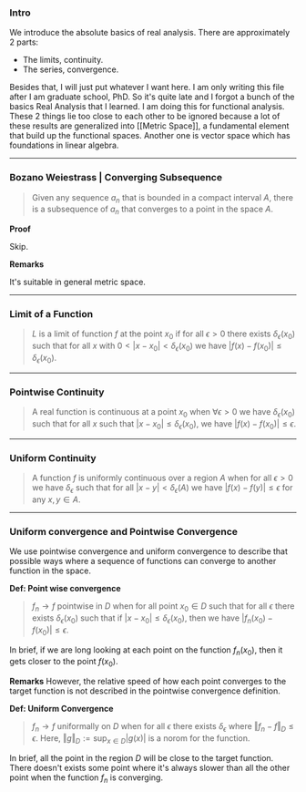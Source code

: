 ### **Intro**

We introduce the absolute basics of real analysis. There are approximately 2 parts: 
- The limits, continuity.
- The series, convergence. 

Besides that, I will just put whatever I want here. I am only writing this file after I am graduate school, PhD. So it's quite late and I forgot a bunch of the basics Real Analysis that I learned. I am doing this for functional analysis. These 2 things lie too close to each other to be ignored because a lot of these results are generalized into [[Metric Space]], a fundamental element that build up the functional spaces. Another one is vector space which has foundations in linear algebra. 

---
### **Bozano Weiestrass | Converging Subsequence**

> Given any sequence $a_n$ that is bounded in a compact interval $A$, there is a subsequence of $a_n$ that converges to a point in the space $A$. 

**Proof**

Skip. 

**Remarks**

It's suitable in general metric space. 

---
### **Limit of a Function**

> $L$ is a limit of function $f$ at the point $x_0$ if for all $\epsilon > 0$ there exists $\delta_\epsilon(x_0)$ such that for all $x$ with $0 < |x - x_0|< \delta_\epsilon(x_0)$ we have $|f(x) - f(x_0)| \le \delta_\epsilon(x_0)$. 


---
### **Pointwise Continuity**

> A real function is continuous at a point $x_0$ when $\forall \epsilon > 0$ we have $\delta_\epsilon(x_0)$ such that for all $x$ such that $|x - x_0|\le \delta_\epsilon(x_0)$, we have $|f(x) - f(x_0)| \le \epsilon$. 


---
### **Uniform Continuity**

> A function $f$ is uniformly continuous over a region $A$ when for all $\epsilon > 0$ we have $\delta_\epsilon$ such that for all $|x - y|< \delta_\epsilon(A)$ we have $|f(x) - f(y)| \le \epsilon$ for any $x, y\in A$. 

---
### **Uniform convergence and Pointwise Convergence**

We use pointwise convergence and uniform convergence to describe that possible ways where a sequence of functions can converge to another function in the space. 

**Def: Point wise convergence**
> $f_n \rightarrow f$ pointwise in $D$ when for all point $x_0\in D$ such that for all $\epsilon$ there exists $\delta_{\epsilon}(x_0)$ such that if $|x - x_0| \le \delta_\epsilon(x_0)$, then we have $|f_n(x_0) - f(x_0)| \le \epsilon$. 

In brief, if we are long looking at each point on the function $f_n(x_0)$, then it gets closer to the point $f(x_0)$. 

**Remarks**
However, the relative speed of how each point converges to the target function is not described in the pointwise convergence definition. 


**Def: Uniform Convergence**

> $f_n \rightarrow f$ uniformally on $D$ when for all $\epsilon$ there exists $\delta_\epsilon$ where $\Vert f_n - f\Vert_D \le \epsilon$. Here, $\Vert g\Vert_D:= \sup_{x\in D}|g(x)|$ is a norom for the function. 

In brief, all the point in the region $D$ will be close to the target function. There doesn't exists some point where it's always slower than all the other point when the function $f_n$ is converging. 


